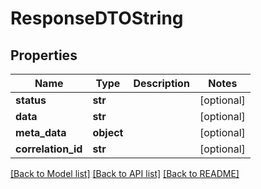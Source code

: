 # ResponseDTOString

## Properties
Name | Type | Description | Notes
------------ | ------------- | ------------- | -------------
**status** | **str** |  | [optional] 
**data** | **str** |  | [optional] 
**meta_data** | **object** |  | [optional] 
**correlation_id** | **str** |  | [optional] 

[[Back to Model list]](../README.md#documentation-for-models) [[Back to API list]](../README.md#documentation-for-api-endpoints) [[Back to README]](../README.md)

